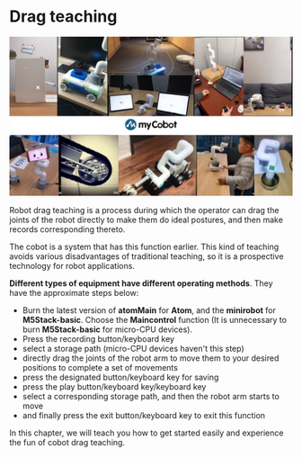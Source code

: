# Drag teaching

![use_cases](../../../resourse/4-BasicApplication/4.2/4.2.1/4.2.1-use_cases.png)

Robot drag teaching is a process during which the operator can drag the joints of the robot directly to make them do ideal postures, and then make records corresponding thereto.

The cobot is a system that has this function earlier. This kind of teaching avoids various disadvantages of traditional teaching, so it is a prospective technology for robot applications.

**Different types of equipment have different operating methods**. They have the approximate steps below: 
- Burn the latest version of **atomMain** for **Atom**, and the **minirobot** for **M5Stack-basic**. Choose the **Maincontrol** function (It is unnecessary to burn **M5Stack-basic** for
micro-CPU devices). 
- Press the recording button/keyboard key
-  select a storage path (micro-CPU devices haven't this step)
-  directly drag the joints of the robot arm to move them to your desired positions to complete a set of movements
-  press the designated button/keyboard key for saving
-  press the play button/keyboard key/keyboard key
-  select a corresponding storage path, and then the robot arm starts to move
-  and finally press the exit button/keyboard key to exit this function

In this chapter, we will teach you how to get started easily and experience the fun of cobot drag teaching.
